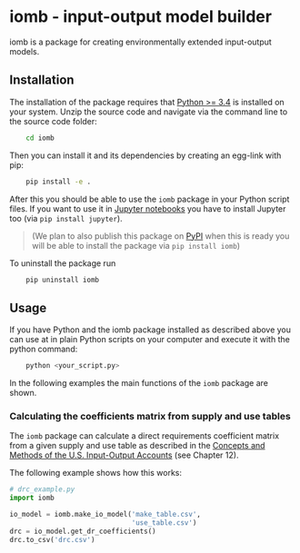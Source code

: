 iomb - input-output model builder
=================================
iomb is a package for creating environmentally extended input-output models. 

Installation
------------
The installation of the package requires that [Python >= 3.4](https://docs.python.org/3/using/) 
is installed on your system. Unzip the source code and navigate via the command line to the 
source code folder:

```bash
    cd iomb
```

Then you can install it and its dependencies by creating an egg-link with pip:    
 
```bash
    pip install -e .
```

After this you should be able to use the `iomb` package in your Python script
files. If you want to use it in [Jupyter notebooks](http://jupyter.org/) you
have to install Jupyter too (via `pip install jupyter`). 

> (We plan to also publish this package on [PyPI](https://pypi.python.org/pypi)
>  when this is ready you will be able to install the package via
   `pip install iomb`)   

To uninstall the package run

```bash
    pip uninstall iomb
```

Usage
-----
If you have Python and the iomb package installed as described above you can use
at in plain Python scripts on your computer and execute it with the python command:

```bash
    python <your_script.py>
```

In the following examples the main functions of the `iomb` package are shown.


### Calculating the coefficients matrix from supply and use tables
The `iomb` package can calculate a direct requirements coefficient matrix from
a given supply and use table as described in the 
[Concepts and Methods of the U.S. Input-Output Accounts][1] (see Chapter 12).

[1]:http://www.bea.gov/papers/pdf/IOmanual_092906.pdf "Karen J. Horowitz, Mark A. Planting: Concepts and Methods of the U.S. Input-Output Accounts. 2006"

The following example shows how this works:

```python
# drc_example.py
import iomb

io_model = iomb.make_io_model('make_table.csv',
                              'use_table.csv')
drc = io_model.get_dr_coefficients()
drc.to_csv('drc.csv')
```